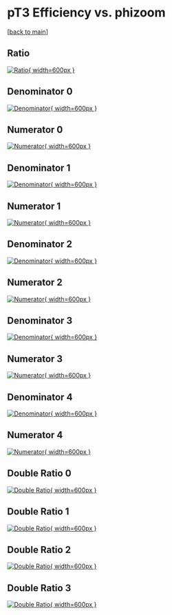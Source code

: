# pT3 Efficiency vs. phizoom

[[back to main](./)]



## Ratio

[![Ratio](../mtv/var/pT3_xtr_11_1_eff_phizoom.png){ width=600px }](../mtv/var/pT3_xtr_11_1_eff_phizoom.pdf)

## Denominator 0

[![Denominator](../mtv/den/pT3_xtr_11_1_eff_phizoom_den0.png){ width=600px }](../mtv/den/pT3_xtr_11_1_eff_phizoom_den0.pdf)

## Numerator 0

[![Numerator](../mtv/num/pT3_xtr_11_1_eff_phizoom_num0.png){ width=600px }](../mtv/num/pT3_xtr_11_1_eff_phizoom_num0.pdf)

## Denominator 1

[![Denominator](../mtv/den/pT3_xtr_11_1_eff_phizoom_den1.png){ width=600px }](../mtv/den/pT3_xtr_11_1_eff_phizoom_den1.pdf)

## Numerator 1

[![Numerator](../mtv/num/pT3_xtr_11_1_eff_phizoom_num1.png){ width=600px }](../mtv/num/pT3_xtr_11_1_eff_phizoom_num1.pdf)

## Denominator 2

[![Denominator](../mtv/den/pT3_xtr_11_1_eff_phizoom_den2.png){ width=600px }](../mtv/den/pT3_xtr_11_1_eff_phizoom_den2.pdf)

## Numerator 2

[![Numerator](../mtv/num/pT3_xtr_11_1_eff_phizoom_num2.png){ width=600px }](../mtv/num/pT3_xtr_11_1_eff_phizoom_num2.pdf)

## Denominator 3

[![Denominator](../mtv/den/pT3_xtr_11_1_eff_phizoom_den3.png){ width=600px }](../mtv/den/pT3_xtr_11_1_eff_phizoom_den3.pdf)

## Numerator 3

[![Numerator](../mtv/num/pT3_xtr_11_1_eff_phizoom_num3.png){ width=600px }](../mtv/num/pT3_xtr_11_1_eff_phizoom_num3.pdf)

## Denominator 4

[![Denominator](../mtv/den/pT3_xtr_11_1_eff_phizoom_den4.png){ width=600px }](../mtv/den/pT3_xtr_11_1_eff_phizoom_den4.pdf)

## Numerator 4

[![Numerator](../mtv/num/pT3_xtr_11_1_eff_phizoom_num4.png){ width=600px }](../mtv/num/pT3_xtr_11_1_eff_phizoom_num4.pdf)

## Double Ratio 0

[![Double Ratio](../mtv/ratio/pT3_xtr_11_1_eff_phizoom_ratio0.png){ width=600px }](../mtv/ratio/pT3_xtr_11_1_eff_phizoom_ratio0.pdf)

## Double Ratio 1

[![Double Ratio](../mtv/ratio/pT3_xtr_11_1_eff_phizoom_ratio1.png){ width=600px }](../mtv/ratio/pT3_xtr_11_1_eff_phizoom_ratio1.pdf)

## Double Ratio 2

[![Double Ratio](../mtv/ratio/pT3_xtr_11_1_eff_phizoom_ratio2.png){ width=600px }](../mtv/ratio/pT3_xtr_11_1_eff_phizoom_ratio2.pdf)

## Double Ratio 3

[![Double Ratio](../mtv/ratio/pT3_xtr_11_1_eff_phizoom_ratio3.png){ width=600px }](../mtv/ratio/pT3_xtr_11_1_eff_phizoom_ratio3.pdf)

